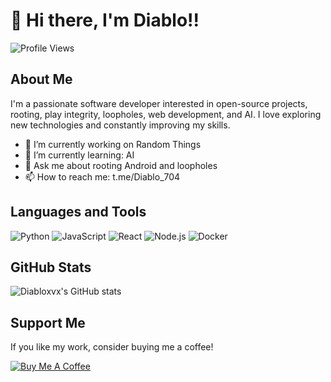# 👋 Hi there, I'm Diablo!!

![Profile Views](https://komarev.com/ghpvc/?username=Diabloxvx&color=blue)

## About Me

I'm a passionate software developer interested in open-source projects, rooting, play integrity, loopholes, web development, and AI. I love exploring new technologies and constantly improving my skills.

- 🔭 I’m currently working on Random Things
- 🌱 I’m currently learning: AI
- 💬 Ask me about rooting Android and loopholes
- 📫 How to reach me: t.me/Diablo_704

## Languages and Tools

![Python](https://img.shields.io/badge/Python-3776AB?style=for-the-badge&logo=python&logoColor=white)
![JavaScript](https://img.shields.io/badge/JavaScript-F7DF1E?style=for-the-badge&logo=javascript&logoColor=black)
![React](https://img.shields.io/badge/React-20232A?style=for-the-badge&logo=react&logoColor=61DAFB)
![Node.js](https://img.shields.io/badge/Node.js-43853D?style=for-the-badge&logo=node-dot-js&logoColor=white)
![Docker](https://img.shields.io/badge/Docker-2496ED?style=for-the-badge&logo=docker&logoColor=white)

## GitHub Stats

![Diabloxvx's GitHub stats](https://github-readme-stats.vercel.app/api?username=Diabloxvx&show_icons=true&theme=radical)

## Support Me

If you like my work, consider buying me a coffee!

[![Buy Me A Coffee](https://img.shields.io/badge/Buy%20Me%20A%20Coffee-F7DF1E?style=for-the-badge&logo=buy-me-a-coffee&logoColor=black)](https://www.paypal.me/DeepakY7518)

